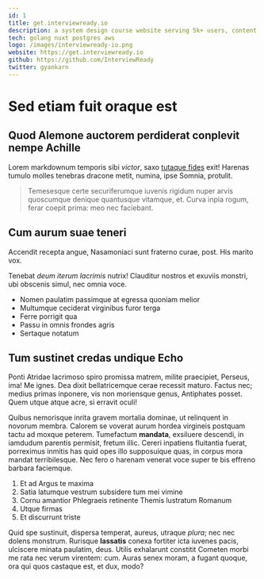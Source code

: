 ```yaml
---
id: 1
title: get.interviewready.io
description: a system design course website serving 5k+ users, content provided by youtuber gaurav sen. (freelance)
tech: golang nuxt postgres aws
logo: /images/interviewready-io.png
website: https://get.interviewready.io
github: https://github.com/InterviewReady
twitter: gyankarn
---
```


# Sed etiam fuit oraque est

## Quod Alemone auctorem perdiderat conplevit nempe Achille

Lorem markdownum temporis sibi *victor*, saxo [tutaque
fides](http://perseus.io/) exit! Harenas tumulo molles tenebras dracone metit,
numina, ipse Somnia, protulit.

> Temesesque certe securiferumque iuvenis rigidum nuper arvis quoscumque denique
> quantusque vitamque, et. Curva inpia rogum, ferar coepit prima: meo nec
> faciebant.

## Cum aurum suae teneri

Accendit recepta angue, Nasamoniaci sunt fraterno curae, post. His marito vox.

Tenebat *deum iterum lacrimis* nutrix! Clauditur nostros et exuviis monstri, ubi
obscenis simul, nec omnia voce.

- Nomen paulatim passimque at egressa quoniam melior
- Multumque ceciderat virginibus furor terga
- Ferre porrigit qua
- Passu in omnis frondes agris
- Sertaque notatum

## Tum sustinet credas undique Echo

Ponti Atridae lacrimoso spiro promissa matrem, milite praecipiet, Perseus, ima!
Me ignes. Dea dixit bellatricemque cerae recessit maturo. Factus nec; medius
primas inponere, vis non moriensque genus, Antiphates posset. Quem utque atque
acre, si erravit oculi!

Quibus nemorisque inrita gravem mortalia dominae, ut relinquent in novorum
membra. Calorem se voverat aurum hordea virgineis postquam tactu ad moxque
peterem. Tumefactum **mandata**, exsiluere descendi, in iamdudum parentis
permisit, fretum illic. Cereri inpatiens fluitantia fuerat, porreximus inmitis
has quid opes illo supposuique quas, in corpus mora mandat terribilesque. Nec
fero o harenam venerat voce super te bis effreno barbara faciemque.

1. Et ad Argus te maxima
2. Satia latumque vestrum subsidere tum mei vimine
3. Cornu amantior Phlegraeis retinente Themis lustratum Romanum
4. Utque firmas
5. Et discurrunt triste

Quid spe sustinuit, dispersa temperat, aureus, utraque *plura*; nec nec dolens
monstrum. Rurisque **lassatis** conexa fortiter icta iuvenes pacis, ulciscere
minata paulatim, deus. Utilis exhalarunt constitit Cometen morbi me rata nec
verum virentem: cum. Auras senex moram, a fugant quoque, ora qui quos castaque
est, et dux, modo?
